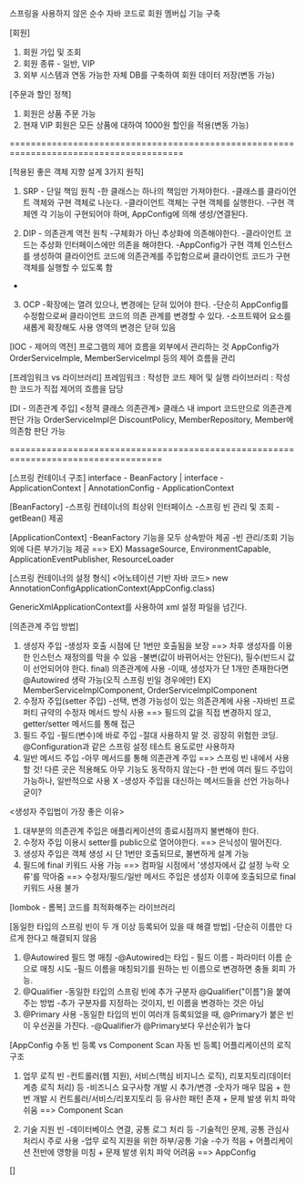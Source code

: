 스프링을 사용하지 않은 순수 자바 코드로 회원 멤버십 기능 구축

[회원]
1. 회원 가입 및 조회
2. 회원 종류 - 일반, VIP
3. 외부 시스템과 연동 가능한 자체 DB를 구축하여 회원 데이터 저장(변동 가능)

[주문과 할인 정책]
1. 회원은 상품 주문 가능
2. 현재 VIP 회원은 모든 상품에 대하여 1000원 할인을 적용(변동 가능)

=======================================================================================

[적용된 좋은 객체 지향 설계 3가지 원칙]
1. SRP - 단일 책임 원칙
   -한 클래스는 하나의 책임만 가져야한다.
   -클래스를 클라이언트 객체와 구현 객체로 나눈다.
   -클라이언트 객체는 구현 객체를 실행한다.
   -구현 객체엔 각 기능이 구현되어야 하며, AppConfig에 의해 생성/연결된다.

2. DIP - 의존관계 역전 원칙
   -구체화가 아닌 추상화에 의존해야한다.
   -클라이언트 코드는 추상화 인터페이스에만 의존을 해야한다.
   -AppConfig가 구현 객체 인스턴스를 생성하여 클라이언트 코드에 의존관계를 주입함으로써 클라이언트 코드가 구현 객체를 실행할 수 있도록 함
-

3. OCP
   -확장에는 열려 있으나, 변경에는 닫혀 있어야 한다.
   -단순히 AppConfig를 수정함으로써 클라이언트 코드의 의존 관계를 변경할 수 있다.
   -소프트웨어 요소를 새롭게 확장해도 사용 영역의 변경은 닫혀 있음


[IOC - 제어의 역전]
프로그램의 제어 흐름을 외부에서 관리하는 것
AppConfig가 OrderServiceImple, MemberServiceImpl 등의 제어 흐름을 관리


[프레임워크 vs 라이브러리]
프레임워크 : 작성한 코드 제어 및 실행
라이브러리 : 작성한 코드가 직접 제어의 흐름을 담당

[DI - 의존관계 주입]
<정적 클래스 의존관계>
클래스 내 import 코드만으로 의존관계 판단 가능
OrderServiceImpl은 DiscountPolicy, MemberRepository, Member에 의존함 판단 가능

===================================================================================

[스프링 컨테이너 구조]
interface - BeanFactory
|
interface - ApplicationContext
|
AnnotationConfig - ApplicationContext


[BeanFactory]
-스프링 컨테이너의 최상위 인터페이스
-스프링 빈 관리 및 조회
-getBean() 제공

[ApplicationContext]
-BeanFactory 기능을 모두 상속받아 제공
-빈 관리/조회 기능 외에 다른 부가기능 제공
   ==> EX) MassageSource, EnvironmentCapable, ApplicationEventPublisher, ResourceLoader


[스프링 컨테이너의 설정 형식]
<어노테이션 기반 자바 코드>
new AnnotationConfigApplicationContext(AppConfig.class)

<XML>
GenericXmlApplicationContext를 사용하여 xml 설정 파일을 넘긴다.


[의존관계 주입 방법]
1. 생성자 주입
   -생성자 호출 시점에 단 1번만 호출됨을 보장 ==> 차후 생성자를 이용한 인스턴스 재정의를 막을 수 있음
   -불변(값이 바뀌어서는 안된다), 필수(반드시 값이 선언되어야 한다. final) 의존관계에 사용
   -이때, 생성자가 단 1개만 존재한다면 @Autowired 생략 가능(오직 스프링 빈일 경우에만)
   EX) MemberServiceImplComponent, OrderServiceImplComponent
2. 수정자 주입(setter 주입)
   -선택, 변경 가능성이 있는 의존관계에 사용
   -자바빈 프로퍼티 규약의 수정자 메서드 방식 사용
      ==> 필드의 값을 직접 변경하지 않고, getter/setter 메서드를 통해 접근
3. 필드 주입
   -필드(변수)에 바로 주입
   -절대 사용하지 말 것. 굉장히 위험한 코딩. @Configuration과 같은 스프링 설정 테스트 용도로만 사용하자
4. 일반 메서드 주입
   -아무 메서드를 통해 의존관계 주입 ==> 스프링 빈 내에서 사용할 것! 다른 곳은 적용해도 아무 기능도 동작하지 않는다
   -한 번에 여러 필드 주입이 가능하나, 일반적으로 사용 X
   -생성자 주입을 대신하는 메서드들을 선언 가능하나 굳이?

<생성자 주입법이 가장 좋은 이유>
1. 대부분의 의존관계 주입은 애플리케이션의 종료시점까지 불변해야 한다.
2. 수정자 주입 이용시 setter를 public으로 열어야한다. ==> 은닉성이 떨어진다.
3. 생성자 주입은 객체 생성 시 단 1번만 호출되므로, 불변하게 설계 가능
4. 필드에 final 키워드 사용 가능 ==> 컴파일 시점에서 '생성자에서 값 설정 누락 오류'를 막아줌
      ==> 수정자/필드/일반 메서드 주입은 생성자 이후에 호출되므로 final 키워드 사용 불가

[lombok - 롬복]
코드를 최적화해주는 라이브러리

[동일한 타입의 스프링 빈이 두 개 이상 등록되어 있을 때 해결 방법]
-단순히 이름만 다르게 한다고 해결되지 않음
1. @Autowired 필드 명 매칭
   -@Autowired는 타입 - 필드 이름 - 파라미터 이름 순으로 매칭 시도
   -필드 이름을 매칭되기를 원하는 빈 이름으로 변경하면 충돌 회피 가능.
2. @Qualifier
   -동일한 타입의 스프링 빈에 추가 구분자 @Qualifier("이름")을 붙여주는 방법
   -추가 구분자를 지정하는 것이지, 빈 이름을 변경하는 것은 아님
3. @Primary 사용
   -동일한 타입의 빈이 여러개 등록되었을 때, @Primary가 붙은 빈이 우선권을 가진다.
   -@Qualifier가 @Primary보다 우선순위가 높다


[AppConfig 수동 빈 등록 vs Component Scan 자동 빈 등록]
어플리케이션의 로직 구조
1. 업무 로직 빈
   -컨트롤러(웹 지원), 서비스(핵심 비지니스 로직), 리포지토리(데이터 계층 로직 처리) 등
   -비즈니스 요구사항 개발 시 추가/변경
   -숫자가 매우 많음 + 한번 개발 시 컨트롤러/서비스/리포지토리 등 유사한 패턴 존재 + 문제 발생 위치 파악 쉬움
      ==> Component Scan

2. 기술 지원 빈
   -데이터베이스 연결, 공통 로그 처리 등
   -기술적인 문제, 공통 관심사 처리시 주로 사용
   -업무 로직 지원을 위한 하부/공통 기술
   -수가 적음 + 어플리케이션 전반에 영향을 미침 + 문제 발생 위치 파악 어려움
      ==> AppConfig

[]
